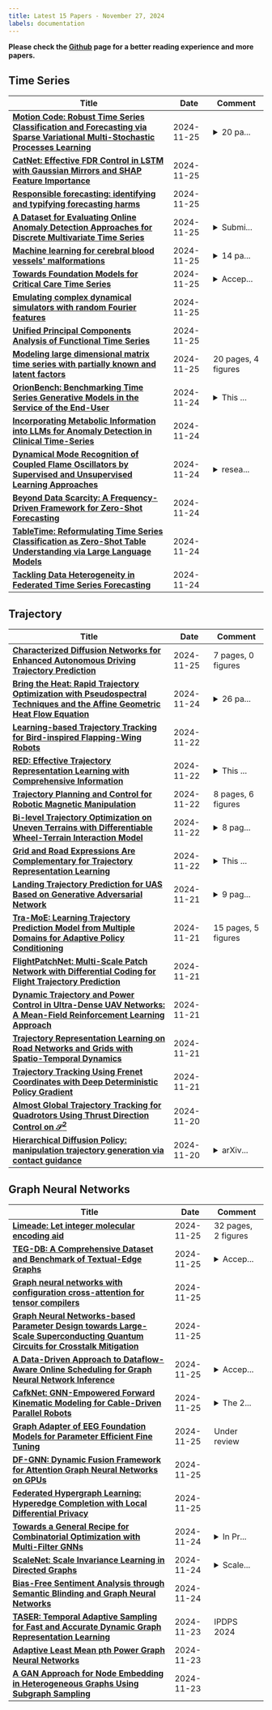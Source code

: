 ```yaml
---
title: Latest 15 Papers - November 27, 2024
labels: documentation
---
```

**Please check the [Github](https://github.com/zezhishao/MTS_Daily_ArXiv) page for a better reading experience and more papers.**

## Time Series
| **Title** | **Date** | **Comment** |
| --- | --- | --- |
| **[Motion Code: Robust Time Series Classification and Forecasting via Sparse Variational Multi-Stochastic Processes Learning](http://arxiv.org/abs/2402.14081v3)** | 2024-11-25 | <details><summary>20 pa...</summary><p>20 pages, 5 figures, 4 tables</p></details> |
| **[CatNet: Effective FDR Control in LSTM with Gaussian Mirrors and SHAP Feature Importance](http://arxiv.org/abs/2411.16666v1)** | 2024-11-25 |  |
| **[Responsible forecasting: identifying and typifying forecasting harms](http://arxiv.org/abs/2411.16531v1)** | 2024-11-25 |  |
| **[A Dataset for Evaluating Online Anomaly Detection Approaches for Discrete Multivariate Time Series](http://arxiv.org/abs/2411.13951v2)** | 2024-11-25 | <details><summary>Submi...</summary><p>Submitted to the IEEE Transactions on Reliability journal</p></details> |
| **[Machine learning for cerebral blood vessels' malformations](http://arxiv.org/abs/2411.16349v1)** | 2024-11-25 | <details><summary>14 pa...</summary><p>14 pages, 6 main figures, 5 supplementary figures, 2 supplementary tables</p></details> |
| **[Towards Foundation Models for Critical Care Time Series](http://arxiv.org/abs/2411.16346v1)** | 2024-11-25 | <details><summary>Accep...</summary><p>Accepted for Oral Presentation at AIM-FM Workshop at NeurIPS 2024</p></details> |
| **[Emulating complex dynamical simulators with random Fourier features](http://arxiv.org/abs/2104.14987v8)** | 2024-11-25 |  |
| **[Unified Principal Components Analysis of Functional Time Series](http://arxiv.org/abs/2408.02343v2)** | 2024-11-25 |  |
| **[Modeling large dimensional matrix time series with partially known and latent factors](http://arxiv.org/abs/2411.16192v1)** | 2024-11-25 | 20 pages, 4 figures |
| **[OrionBench: Benchmarking Time Series Generative Models in the Service of the End-User](http://arxiv.org/abs/2310.17748v3)** | 2024-11-24 | <details><summary>This ...</summary><p>This work is accepted by IEEE BigData 2024</p></details> |
| **[Incorporating Metabolic Information into LLMs for Anomaly Detection in Clinical Time-Series](http://arxiv.org/abs/2410.12830v3)** | 2024-11-24 |  |
| **[Dynamical Mode Recognition of Coupled Flame Oscillators by Supervised and Unsupervised Learning Approaches](http://arxiv.org/abs/2404.17801v3)** | 2024-11-24 | <details><summary>resea...</summary><p>research paper (29 pages, 20 figures)</p></details> |
| **[Beyond Data Scarcity: A Frequency-Driven Framework for Zero-Shot Forecasting](http://arxiv.org/abs/2411.15743v1)** | 2024-11-24 |  |
| **[TableTime: Reformulating Time Series Classification as Zero-Shot Table Understanding via Large Language Models](http://arxiv.org/abs/2411.15737v1)** | 2024-11-24 |  |
| **[Tackling Data Heterogeneity in Federated Time Series Forecasting](http://arxiv.org/abs/2411.15716v1)** | 2024-11-24 |  |

## Trajectory
| **Title** | **Date** | **Comment** |
| --- | --- | --- |
| **[Characterized Diffusion Networks for Enhanced Autonomous Driving Trajectory Prediction](http://arxiv.org/abs/2411.16457v1)** | 2024-11-25 | 7 pages, 0 figures |
| **[Bring the Heat: Rapid Trajectory Optimization with Pseudospectral Techniques and the Affine Geometric Heat Flow Equation](http://arxiv.org/abs/2411.12962v2)** | 2024-11-24 | <details><summary>26 pa...</summary><p>26 pages, 8 figures, A project page can be found at https://roahmlab.github.io/PHLAME/</p></details> |
| **[Learning-based Trajectory Tracking for Bird-inspired Flapping-Wing Robots](http://arxiv.org/abs/2411.15130v1)** | 2024-11-22 |  |
| **[RED: Effective Trajectory Representation Learning with Comprehensive Information](http://arxiv.org/abs/2411.15096v1)** | 2024-11-22 | <details><summary>This ...</summary><p>This paper is accepted by VLDB2025</p></details> |
| **[Trajectory Planning and Control for Robotic Magnetic Manipulation](http://arxiv.org/abs/2411.14950v1)** | 2024-11-22 | 8 pages, 6 figures |
| **[Bi-level Trajectory Optimization on Uneven Terrains with Differentiable Wheel-Terrain Interaction Model](http://arxiv.org/abs/2404.03307v3)** | 2024-11-22 | <details><summary>8 pag...</summary><p>8 pages, 7 figures, submitted to IEEE/RSJ International Conference on Intelligent Robots and Systems (IROS 2024)</p></details> |
| **[Grid and Road Expressions Are Complementary for Trajectory Representation Learning](http://arxiv.org/abs/2411.14768v1)** | 2024-11-22 | <details><summary>This ...</summary><p>This paper is accepted by KDD2025(August Cycle)</p></details> |
| **[Landing Trajectory Prediction for UAS Based on Generative Adversarial Network](http://arxiv.org/abs/2411.14403v1)** | 2024-11-21 | <details><summary>9 pag...</summary><p>9 pages, AIAA SCITECH 2023</p></details> |
| **[Tra-MoE: Learning Trajectory Prediction Model from Multiple Domains for Adaptive Policy Conditioning](http://arxiv.org/abs/2411.14519v1)** | 2024-11-21 | 15 pages, 5 figures |
| **[FlightPatchNet: Multi-Scale Patch Network with Differential Coding for Flight Trajectory Prediction](http://arxiv.org/abs/2405.16200v2)** | 2024-11-21 |  |
| **[Dynamic Trajectory and Power Control in Ultra-Dense UAV Networks: A Mean-Field Reinforcement Learning Approach](http://arxiv.org/abs/2411.14052v1)** | 2024-11-21 |  |
| **[Trajectory Representation Learning on Road Networks and Grids with Spatio-Temporal Dynamics](http://arxiv.org/abs/2411.14014v1)** | 2024-11-21 |  |
| **[Trajectory Tracking Using Frenet Coordinates with Deep Deterministic Policy Gradient](http://arxiv.org/abs/2411.13885v1)** | 2024-11-21 |  |
| **[Almost Global Trajectory Tracking for Quadrotors Using Thrust Direction Control on $\mathcal{S}^2$](http://arxiv.org/abs/2409.05702v2)** | 2024-11-20 |  |
| **[Hierarchical Diffusion Policy: manipulation trajectory generation via contact guidance](http://arxiv.org/abs/2411.12982v1)** | 2024-11-20 | <details><summary>arXiv...</summary><p>arXiv admin note: text overlap with arXiv:2303.04137 by other authors</p></details> |

## Graph Neural Networks
| **Title** | **Date** | **Comment** |
| --- | --- | --- |
| **[Limeade: Let integer molecular encoding aid](http://arxiv.org/abs/2411.16623v1)** | 2024-11-25 | 32 pages, 2 figures |
| **[TEG-DB: A Comprehensive Dataset and Benchmark of Textual-Edge Graphs](http://arxiv.org/abs/2406.10310v3)** | 2024-11-25 | <details><summary>Accep...</summary><p>Accepted by NeurIPS 2024</p></details> |
| **[Graph neural networks with configuration cross-attention for tensor compilers](http://arxiv.org/abs/2405.16623v2)** | 2024-11-25 |  |
| **[Graph Neural Networks-based Parameter Design towards Large-Scale Superconducting Quantum Circuits for Crosstalk Mitigation](http://arxiv.org/abs/2411.16354v1)** | 2024-11-25 |  |
| **[A Data-Driven Approach to Dataflow-Aware Online Scheduling for Graph Neural Network Inference](http://arxiv.org/abs/2411.16342v1)** | 2024-11-25 | <details><summary>Accep...</summary><p>Accepted for ASP-DAC 2025</p></details> |
| **[CafkNet: GNN-Empowered Forward Kinematic Modeling for Cable-Driven Parallel Robots](http://arxiv.org/abs/2402.18420v4)** | 2024-11-25 | <details><summary>The 2...</summary><p>The 2024 IEEE International Conference on Robotics and Biomimetics (IEEE ROBIO 2024). Bangkok, Thailand, December 10-14 2024. Videos and codes are available at https://sites.google.com/view/cafknet/site</p></details> |
| **[Graph Adapter of EEG Foundation Models for Parameter Efficient Fine Tuning](http://arxiv.org/abs/2411.16155v1)** | 2024-11-25 | Under review |
| **[DF-GNN: Dynamic Fusion Framework for Attention Graph Neural Networks on GPUs](http://arxiv.org/abs/2411.16127v1)** | 2024-11-25 |  |
| **[Federated Hypergraph Learning: Hyperedge Completion with Local Differential Privacy](http://arxiv.org/abs/2408.05160v2)** | 2024-11-25 |  |
| **[Towards a General Recipe for Combinatorial Optimization with Multi-Filter GNNs](http://arxiv.org/abs/2405.20543v2)** | 2024-11-24 | <details><summary>In Pr...</summary><p>In Proceedings of the Third Learning on Graphs Conference (LoG 2024, Oral); 20 pages, 2 figures</p></details> |
| **[ScaleNet: Scale Invariance Learning in Directed Graphs](http://arxiv.org/abs/2411.08758v2)** | 2024-11-24 | <details><summary>Scale...</summary><p>Scale invariance in node classification is demonstrated and applied in graph transformation to develop ScaleNet, which achieves state-of-the-art performance on both homophilic and heterophilic directed graphs</p></details> |
| **[Bias-Free Sentiment Analysis through Semantic Blinding and Graph Neural Networks](http://arxiv.org/abs/2411.12493v2)** | 2024-11-24 |  |
| **[TASER: Temporal Adaptive Sampling for Fast and Accurate Dynamic Graph Representation Learning](http://arxiv.org/abs/2402.05396v3)** | 2024-11-23 | IPDPS 2024 |
| **[Adaptive Least Mean pth Power Graph Neural Networks](http://arxiv.org/abs/2405.04111v2)** | 2024-11-23 |  |
| **[A GAN Approach for Node Embedding in Heterogeneous Graphs Using Subgraph Sampling](http://arxiv.org/abs/2312.06519v2)** | 2024-11-23 |  |

